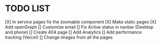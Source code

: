# TODO LIST

[X] In service pages fix the zoomable component
[X] Make static pages
[X] Add openGraph
[] Customize email
[] Fix Active status in navbar (Desktop and phone)
[] Create 404 page
[] Add Analytics
[] Add performance tracking (Vercel)
[] Change images from all the pages
